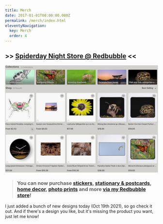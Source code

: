 ```yaml
---
title: Merch
date: 2017-01-01T00:00:00.000Z
permalink: /merch/index.html
eleventyNavigation:
  key: Merch
  order: 4
---
```

## \>> [Spiderday Night Store @ Redbubble](https://www.redbubble.com/people/spiderdaynight/explore?asc=u&page=1&sortOrder=recent) <<

![](/static/img/shop-promo.jpg "A screenshot of Sebastian's storefront on Redbubble")

> ### **You can now purchase [stickers](https://www.redbubble.com/people/spiderdaynight/shop?artistUserName=spiderdaynight&iaCode=all-stickers), [stationary & postcards](https://www.redbubble.com/people/spiderdaynight/shop?artistUserName=spiderdaynight&iaCode=u-stationery), [home decor](https://www.redbubble.com/people/spiderdaynight/shop?artistUserName=spiderdaynight&iaCode=u-decor), [photo prints](https://www.redbubble.com/people/spiderdaynight/shop?artistUserName=spiderdaynight&iaCode=u-prints) and more [via my Redbubble store](https://www.redbubble.com/people/spiderdaynight/explore?asc=u&page=1&sortOrder=recent)!** 

I just added a bunch of new designs today (Oct 19th 2021), so go check it out. And if there's a design you like, but it's missing the product you want, just let me know!